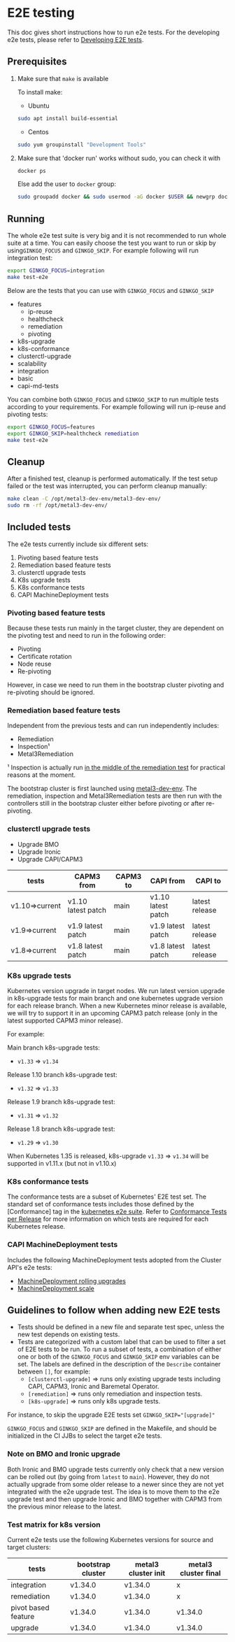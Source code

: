 # E2E testing

This doc gives short instructions how to run e2e tests. For the developing e2e
tests, please refer to
[Developing E2E tests](https://cluster-api.sigs.k8s.io/developer/core/e2e).

## Prerequisites

1. Make sure that `make` is available

   To install make:

   - Ubuntu

   ```sh
   sudo apt install build-essential
   ```

   - Centos

   ```sh
   sudo yum groupinstall "Development Tools"
   ```

1. Make sure that 'docker run' works without sudo, you can check it with

   ```sh
   docker ps
   ```

   Else add the user to `docker` group:

   ```sh
   sudo groupadd docker && sudo usermod -aG docker $USER && newgrp docker
   ```

## Running

The whole e2e test suite is very big and it is not recommended to run whole
suite at a time. You can easily choose the test you want to run or skip by
using`GINKGO_FOCUS` and `GINKGO_SKIP`.
For example following will run integration test:

```sh
export GINKGO_FOCUS=integration
make test-e2e
```

Below are the tests that you can use with `GINKGO_FOCUS` and `GINKGO_SKIP`

- features
   - ip-reuse
   - healthcheck
   - remediation
   - pivoting
- k8s-upgrade
- k8s-conformance
- clusterctl-upgrade
- scalability
- integration
- basic
- capi-md-tests

You can combine both `GINKGO_FOCUS` and `GINKGO_SKIP` to run multiple tests
according to your requirements. For example following will run ip-reuse and
pivoting tests:

```sh
export GINKGO_FOCUS=features
export GINKGO_SKIP=healthcheck remediation
make test-e2e
```

## Cleanup

After a finished test, cleanup is performed automatically. If the test setup
failed or the test was interrupted, you can perform cleanup manually:

```sh
make clean -C /opt/metal3-dev-env/metal3-dev-env/
sudo rm -rf /opt/metal3-dev-env/
```

## Included tests

The e2e tests currently include six different sets:

1. Pivoting based feature tests
1. Remediation based feature tests
1. clusterctl upgrade tests
1. K8s upgrade tests
1. K8s conformance tests
1. CAPI MachineDeployment tests

### Pivoting based feature tests

Because these tests run mainly in the target cluster,
they are dependent on the pivoting test and need to run in the following
order:

- Pivoting
- Certificate rotation
- Node reuse
- Re-pivoting

However, in case we need to run them in the bootstrap cluster pivoting and
re-pivoting should be ignored.

### Remediation based feature tests

Independent from the previous tests and can run independently includes:

- Remediation
- Inspection¹
- Metal3Remediation

¹ Inspection is actually run
[in the middle of the remediation test](https://github.com/metal3-io/cluster-api-provider-metal3/blob/8d08f375de93a793f839b42b5ec40e6bebf98664/test/e2e/remediation_test.go#L108)
for practical reasons at the moment.

The bootstrap cluster is first launched using
[metal3-dev-env](https://github.com/metal3-io/metal3-dev-env). The remediation,
inspection and Metal3Remediation tests are then run with the controllers still
in the bootstrap cluster either before pivoting or after re-pivoting.

### clusterctl upgrade tests

- Upgrade BMO
- Upgrade Ironic
- Upgrade CAPI/CAPM3

<!-- markdownlint-disable MD013 -->

| tests          | CAPM3 from             | CAPM3 to  | CAPI from             | CAPI to         |
| ---------------| ---------------------- | --------- | --------------------- |---------------- |
| v1.10=>current | v1.10 latest patch     | main      | v1.10 latest patch    | latest release  |
| v1.9=>current  | v1.9 latest patch      | main      | v1.9 latest patch     | latest release  |
| v1.8=>current  | v1.8 latest patch      | main      | v1.8 latest patch     | latest release  |

<!-- markdownlint-disable MD013 -->

### K8s upgrade tests

Kubernetes version upgrade in target nodes. We run latest version
upgrade in k8s-upgrade tests for main branch and one kubernetes upgrade
version for each release branch. When a new Kubernetes minor release is
available, we will try to support it in an upcoming CAPM3 patch release
(only in the latest supported CAPM3 minor release).

For example:

Main branch k8s-upgrade tests:

- `v1.33` => `v1.34`

Release 1.10 branch k8s-upgrade test:

- `v1.32` => `v1.33`

Release 1.9 branch k8s-upgrade test:

- `v1.31` => `v1.32`

Release 1.8 branch k8s-upgrade test:

- `v1.29` => `v1.30`

When Kubernetes 1.35 is released, k8s-upgrade `v1.33` => `v1.34` will be
supported in v1.11.x (but not in v1.10.x)

### K8s conformance tests

The conformance tests are a subset of Kubernetes' E2E test set. The standard set
of conformance tests includes those defined by the [Conformance] tag in the
[kubernetes e2e suite](https://github.com/kubernetes/kubernetes/blob/master/test/conformance/testdata/conformance.yaml).
Refer to [Conformance Tests per Release](https://github.com/cncf/k8s-conformance/blob/master/docs/README.md)
for more information on which tests are required for each Kubernetes release.

### CAPI MachineDeployment tests

Includes the following MachineDeployment tests adopted from the Cluster API's e2e tests:

- [MachineDeployment rolling upgrades](https://github.com/kubernetes-sigs/cluster-api/blob/main/test/e2e/md_rollout.go)
- [MachineDeployment scale](https://github.com/kubernetes-sigs/cluster-api/blob/main/test/e2e/md_scale.go)

## Guidelines to follow when adding new E2E tests

- Tests should be defined in a new file and separate test spec, unless the new
  test depends on existing tests.
- Tests are categorized with a custom label that can be used to filter a set of
  E2E tests to be run. To run a subset of tests, a combination of either one or
  both of the `GINKGO_FOCUS` and `GINKGO_SKIP` env variables can be set. The
  labels are defined in the description of the `Describe` container between
  `[]`, for example:
   - `[clusterctl-upgrade]` => runs only existing upgrade tests including CAPI,
CAPM3, Ironic and Baremetal Operator.
   - `[remediation]` => runs only remediation and inspection tests.
   - `[k8s-upgrade]` => runs only k8s upgrade tests.

For instance, to skip the upgrade E2E tests set `GINKGO_SKIP="[upgrade]"`

`GINKGO_FOCUS` and `GINKGO_SKIP` are defined in the Makefile, and should be
initialized in the CI JJBs to select the target e2e tests.

### Note on BMO and Ironic upgrade

Both Ironic and BMO upgrade tests currently only check that a new version can be
rolled out (by going from `latest` to `main`). However, they do not actually
upgrade from some older release to a newer since they are not yet integrated
with the e2e upgrade test. The idea is to move them to the e2e upgrade test and
then upgrade Ironic and BMO together with CAPM3 from the previous minor release
to the latest.

### Test matrix for k8s version

Current e2e tests use the following Kubernetes versions for source and target
clusters:

<!-- markdownlint-disable MD013 -->

| tests               | bootstrap cluster | metal3 cluster init | metal3 cluster final |
| ------------------- | ----------------- | -------------------- | -------------------- |
| integration         | v1.34.0           | v1.34.0              | x                    |
| remediation         | v1.34.0           | v1.34.0              | x                    |
| pivot based feature | v1.34.0           | v1.34.0              | v1.34.0              |
| upgrade             | v1.34.0           | v1.34.0              | v1.34.0              |

<!-- markdownlint-enable MD013 -->
